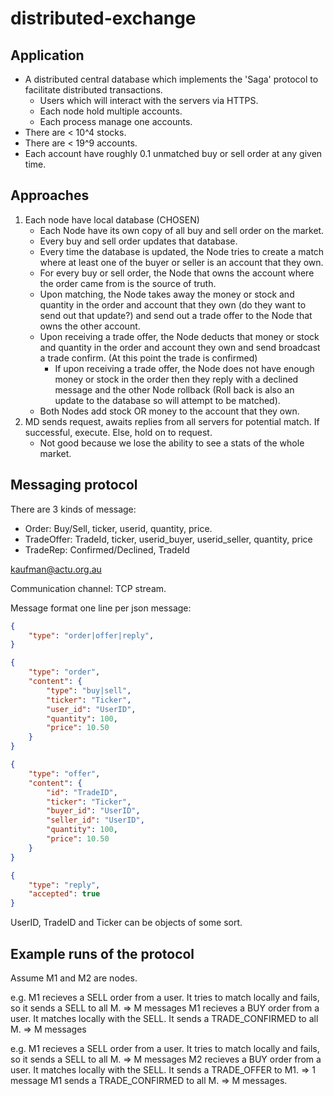 # distributed-exchange

## Application
- A distributed central database which implements the 'Saga' protocol to facilitate distributed transactions.
    - Users which will interact with the servers via HTTPS.
    - Each node hold multiple accounts.
    - Each process manage one accounts.
- There are < 10^4 stocks.
- There are < 19^9 accounts.
- Each account have roughly 0.1 unmatched buy or sell order at any given time.

## Approaches
1. Each node have local database (CHOSEN)
    - Each Node have its own copy of all buy and sell order on the market.
    - Every buy and sell order updates that database.
    - Every time the database is updated, the Node tries to create a match where at least one of the buyer or seller is an account that they own.
    - For every buy or sell order, the Node that owns the account where the order came from is the source of truth.
    - Upon matching, the Node takes away the money or stock and quantity in the order and account that they own (do they want to send out that update?) and send out a trade offer to the Node that owns the other account.
    - Upon receiving a trade offer, the Node deducts that money or stock and quantity in the order and account they own and send broadcast a trade confirm. (At this point the trade is confirmed)
        - If upon receiving a trade offer, the Node does not have enough money or stock in the order then they reply with a declined message and the other Node rollback (Roll back is also an update to the database so will attempt to be matched).
    - Both Nodes add stock OR money to the account that they own.
2. MD sends request, awaits replies from all servers for potential match. If successful, execute. Else, hold on to request.
    - Not good because we lose the ability to see a stats of the whole market.

## Messaging protocol
There are 3 kinds of message:
- Order: Buy/Sell, ticker, userid, quantity, price.
- TradeOffer: TradeId, ticker, userid_buyer, userid_seller, quantity, price
- TradeRep: Confirmed/Declined, TradeId

kaufman@actu.org.au

Communication channel: TCP stream.

Message format one line per json message:
```json
{
    "type": "order|offer|reply",
}
```
```json
{
    "type": "order",
    "content": {
        "type": "buy|sell",
        "ticker": "Ticker",
        "user_id": "UserID",
        "quantity": 100,
        "price": 10.50
    }
}
```
```json
{
    "type": "offer",
    "content": {
        "id": "TradeID",
        "ticker": "Ticker",
        "buyer_id": "UserID",
        "seller_id": "UserID",
        "quantity": 100,
        "price": 10.50
    }
}
```
```json
{
    "type": "reply",
    "accepted": true
}
```

UserID, TradeID and Ticker can be objects of some sort.

## Example runs of the protocol
Assume M1 and M2 are nodes.

e.g. M1 recieves a SELL order from a user. It tries to match locally and fails, so it sends a SELL to all M. => M messages
     M1 recieves a BUY order from a user. It matches locally with the SELL. It sends a TRADE_CONFIRMED to all M. => M messages

e.g. M1 recieves a SELL order from a user. It tries to match locally and fails, so it sends a SELL to all M. => M messages
     M2 recieves a BUY order from a user. It matches locally with the SELL. It sends a TRADE_OFFER to M1. => 1 message
     M1 sends a TRADE_CONFIRMED to all M. => M messages.

